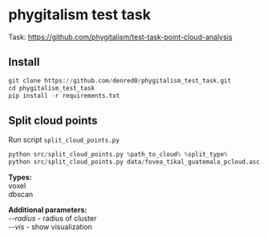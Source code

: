 # phygitalism test task

Task: https://github.com/phygitalism/test-task-point-cloud-analysis

## Install
```python
git clone https://github.com/denred0/phygitalism_test_task.git
cd phygitalism_test_task
pip install -r requirements.txt
```

## Split cloud points
Run script `split_cloud_points.py`
```python
python src/split_cloud_points.py %path_to_cloud% %split_type% 
python src/split_cloud_points.py data/fovea_tikal_guatemala_pcloud.asc voxel 
```

**Types:** 
<br>voxel
<br>dbscan

**Additional parameters:**
<br>_--radius_ - radius of cluster
<br>_--vis_ - show visualization
